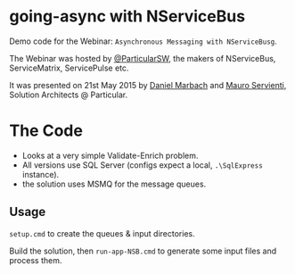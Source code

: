 # going-async with NServiceBus

Demo code for the Webinar: `Asynchronous Messaging with NServiceBusg`.

The Webinar was hosted by [@ParticularSW](http://particular.net/), the makers of NServiceBus, ServiceMatrix, ServicePulse etc.

It was presented on 21st May 2015 by [Daniel Marbach](https://twitter.com/danielmarbach) and [Mauro Servienti](https://twitter.com/mauroservienti), Solution Architects @ Particular.

# The Code

* Looks at a very simple Validate-Enrich problem.
* All versions use SQL Server (configs expect a local, `.\SqlExpress` instance).
* the solution uses MSMQ for the message queues.

## Usage

`setup.cmd` to create the queues & input directories. 

Build the solution, then `run-app-NSB.cmd` to generate some input files and process them. 
